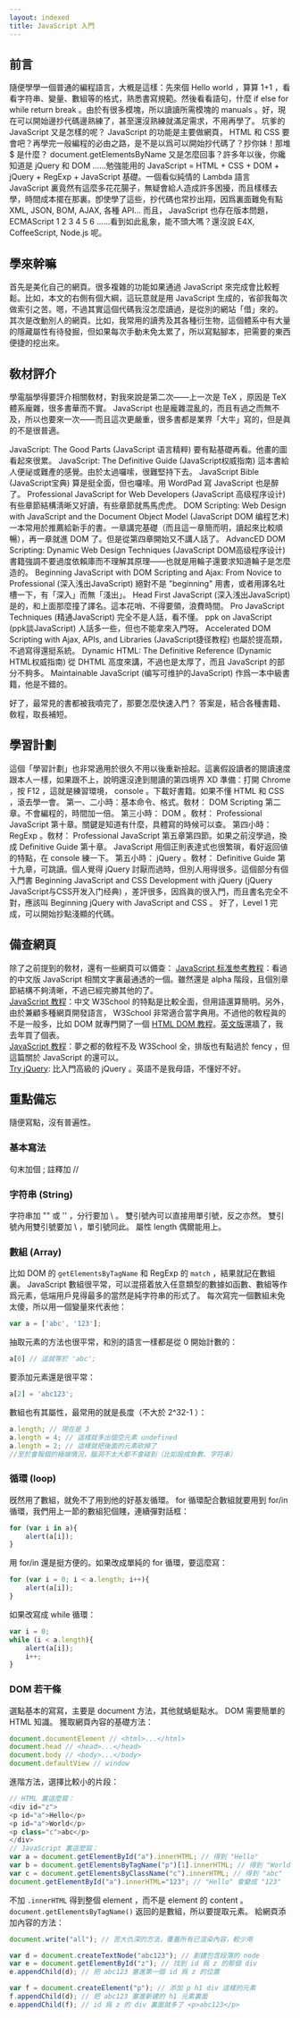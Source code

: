 ```yaml
---
layout: indexed
title: JavaScript 入門
---
```

## 前言
隨便學學一個普通的編程語言，大槪是這樣：先來個 Hello world ，算算 1+1 ，看看字符串、變量、數組等的格式，熟悉書寫規範。然後看看語句，什麼 if else for while return break 。由於有很多模塊，所以讀讀所需模塊的 manuals 。好，現在可以開始邊抄代碼邊熟練了，甚至還沒熟練就滿足需求，不用再學了。
坑爹的 JavaScript 又是怎樣的呢？ JavaScript 的功能是主要做網頁， HTML 和 CSS 要會吧？再學完一般編程的必由之路，是不是以爲可以開始抄代碼了？抄你妹！那堆 $ 是什麼？ document.getElementsByName 又是怎麼回事？許多年以後，你纔知道是 jQuery 和 DOM ……勉強能用的 JavaScript = HTML + CSS + DOM + jQuery + RegExp + JavaScript 基礎。一個看似純情的 Lambda 語言 JavaScript 裏竟然有這麼多花花腸子，無疑會給人造成許多困擾，而且樣樣去學，時間成本擺在那裏。卽使學了這些，抄代碼也常抄出翔，因爲裏面難免有點 XML, JSON, BOM, AJAX, 各種 API... 而且， JavaScript 也存在版本問題， ECMAScript 1 2 3 4 5 6 ……看到如此亂象，能不頭大嗎？還沒說 E4X, CoffeeScript, Node.js 呢。

## 學來幹嘛
首先是美化自己的網頁。很多複雜的功能如果通過 JavaScript 來完成會比較輕鬆。比如，本文的右側有個大綱，這玩意就是用 JavaScript 生成的，省卻我每次做索引之苦。嗯，不過其實這個代碼我沒怎麼讀過，是從別的網站「借」來的。
其次是改動別人的網頁。比如，我常用的讀秀及其各種衍生物，這個體系中有大量的隱藏屬性有待發掘，但如果每次手動未免太累了，所以寫點腳本，把需要的東西便捷的挖出來。

## 敎材評介
學電腦學得要評介相關敎材，對我來說是第二次——上一次是 TeX ，原因是 TeX 體系龐雜，很多書華而不實。 JavaScript 也是龐雜混亂的，而且有過之而無不及，所以也要來一次——而且這次更嚴重，很多書都是業界「大牛」寫的，但是眞的不是很普適。

JavaScript: The Good Parts (JavaScript 语言精粹) 要有點基礎再看。他畫的圖看起來很累。
JavaScript: The Definitive Guide (JavaScript权威指南) 這本書給人便祕或難產的感覺。由於太過囉嗦，很難堅持下去。
JavaScript Bible (JavaScript宝典) 算是挺全面，但也囉嗦。用 WordPad 寫 JavaScript 也是醉了。
Professional JavaScript for Web Developers (JavaScript 高级程序设计) 有些章節結構淸晰又好讀，有些章節就馬馬虎虎。
DOM Scripting: Web Design with JavaScript and the Document Object Model (JavaScript DOM 编程艺术) 一本常用於推薦給新手的書。一章講完基礎（而且這一章簡而明，讀起來比較順暢），再一章就進 DOM 了。但是從第四章開始又不講人話了。
AdvancED DOM Scripting: Dynamic Web Design Techniques (JavaScript DOM高级程序设计) 書籍強調不要過度依賴庫而不理解其原理——也就是用輪子還要求知道輪子是怎麼造的。
Beginning JavaScript with DOM Scripting and Ajax: From Novice to Professional (深入浅出JavaScript) 絕對不是 "beginning" 用書，或者用譯名吐槽一下，有「深入」而無「淺出」。
Head First JavaScript (深入浅出JavaScript) 是的，和上面那麼撞了譯名。這本花哨、不得要領，浪費時間。
Pro JavaScript Techniques (精通JavaScript) 完全不是人話，看不懂。
ppk on JavaScript (ppk談JavaScript) 人話多一些，但也不能拿來入門呀。
Accelerated DOM Scripting with Ajax, APIs, and Libraries (JavaScript捷径教程) 也屬於提高類，不過寫得還挺系統。
Dynamic HTML: The Definitive Reference (Dynamic HTML权威指南) 從 DHTML 高度來講，不過也是太厚了，而且 JavaScript 的部分不夠多。
Maintainable JavaScript (编写可维护的JavaScript) 作爲一本中級書籍，他是不錯的。

好了，最常見的書都被我噴完了，那要怎麼快速入門？
答案是，結合各種書籍、敎程，取長補短。

## 學習計劃
這個「學習計劃」也非常適用於很久不用以後重新撿起。這裏假設讀者的閱讀速度跟本人一樣，如果跟不上，說明還沒達到閱讀的第四境界 XD
準備：打開 Chrome ，按 F12 ，這就是練習環境， console 。下載好書籍。如果不懂 HTML 和 CSS ，滾去學一會。
第一、二小時：基本命令、格式。敎材： DOM Scripting 第二章。不會編程的，時間加一倍。
第三小時： DOM 。敎材： Professional JavaScript 第十章。關鍵是知道有什麼，具體寫的時候可以查。
第四小時： RegExp 。敎材： Professional JavaScript 第五章第四節。如果之前沒學過，換成 Definitive Guide 第十章。 JavaScript 用個正則表達式也很繁瑣，看好返回値的特點，在 console 練一下。
第五小時： jQuery 。敎材： Definitive Guide 第十九章，可跳讀。個人覺得 jQuery 討厭而過時，但別人用得很多。這個部分有個入門書 Beginning JavaScript and CSS Development with jQuery (jQuery JavaScript与CSS开发入门经典) ，差評很多，因爲眞的很入門，而且書名完全不對，應該叫 Beginning jQuery with JavaScript and CSS 。
好了，Level 1 完成，可以開始抄點淺顯的代碼。

## 備查網頁
除了之前提到的敎材，還有一些網頁可以備查：
<a href="http://javascript.ruanyifeng.com/" rel="external">JavaScript 标准参考教程</a>：看過的中文版 JavaScript 相關文字裏最通透的一個。雖然還是 alpha 階段，且個別章節結構不夠淸晰，不過已經完勝其他的了。<br />
<a href="http://www.w3school.com.cn/js/" rel="external">JavaScript 教程</a>：中文 W3School 的特點是比較全面，但用語還算簡明。另外，由於兼顧多種網頁開發語言， W3School 非常適合當字典用。不過他的敎程眞的不是一般多，比如 DOM 就專門開了一個 <a href="http://www.w3school.com.cn/htmldom/index.asp" rel="external">HTML DOM 教程</a>。<a href="http://www.w3schools.com/js/default.asp" rel="external">英文版</a>還牆了，我去年買了個表。<br />
<a href="http://www.dreamdu.com/javascript/" rel="external">JavaScript 教程</a>：夢之都的敎程不及 W3School 全，排版也有點過於 fency ，但這篇關於 JavaScript 的還可以。<br />
<a href="http://try.jquery.com/" rel="external">Try jQuery</a>: 比入門高級的 jQuery 。英語不是我母語，不懂好不好。<br />


## 重點備忘
隨便寫點，沒有普遍性。

### 基本寫法
句末加個 ;
註釋加 //

### 字符串 (String)
字符串加 "" 或 '' ，分行要加 \\ 。
雙引號內可以直接用單引號，反之亦然。
雙引號內用雙引號要加 \\ ，單引號同此。
屬性 length 偶爾能用上。

### 數組 (Array)
比如 DOM 的 `getElementsByTagName` 和 RegExp 的 `match` ，結果就記在數組裏。
JavaScript 數組很平常，可以混搭着放入任意類型的數據如函數、數組等作爲元素，低端用戶見得最多的當然是純字符串的形式了。
每次寫完一個數組未免太傻，所以用一個變量來代表他：
```javascript
var a = ['abc', '123'];
```

抽取元素的方法也很平常，和別的語言一樣都是從 0 開始計數的：
```javascript
a[0] // 這就等於 'abc';
```

要添加元素還是很平常：
```javascript
a[2] = 'abc123';
```

數組也有其屬性，最常用的就是長度（不大於 2^32-1 ）：
```javascript
a.length; // 現在是 3
a.length = 4; // 這樣就多出個空元素 undefined
a.length = 2; // 這樣就把後面的元素砍掉了
//至於會報錯的極端情況，腦洞不太大都不會碰到（比如設成負數、字符串）
```

### 循環 (loop)
旣然用了數組，就免不了用到他的好基友循環。
for 循環配合數組就要用到 for/in 循環，我們用上一節的數組犯個賤，連續彈對話框：
```javascript
for (var i in a){
    alert(a[i]);
}
```

用 for/in 還是挺方便的。如果改成單純的 for 循環，要這麼寫：
```javascript
for (var i = 0; i < a.length; i++){
    alert(a[i]);
}
```

如果改寫成 while 循環：
```javascript
var i = 0;
while (i < a.length){
    alert(a[i]);
    i++;
}
```

### DOM 若干條
選點基本的寫寫，主要是 document 方法，其他就蜻蜓點水。
DOM 需要簡單的 HTML 知識。
獲取網頁內容的基礎方法：
```javascript
document.documentElement // <html>...</html>
document.head // <head>...</head>
document.body // <body>...</body>
document.defaultView // window
```

進階方法，選擇比較小的片段：
```javascript
// HTML 裏這麼寫：
<div id="z">
<p id="a">Hello</p>
<p id="a">World</p>
<p class="c">abc</p>
</div>
// JavaScript 裏這麼寫：
var a = document.getElementById("a").innerHTML; // 得到 "Hello"
var b = document.getElementsByTagName("p")[1].innerHTML; // 得到 "World"
var c = document.getElementsByClassName("c").innerHTML; // 得到 "abc"
document.getElementById("a").innerHTML="123"; // "Hello" 會變成 "123"
```

不加 `.innerHTML` 得到整個 element ，而不是 element 的 content 。
`document.getElementsByTagName()` 返回的是數組，所以要提取元素。
給網頁添加內容的方法：
```javascript
document.write("all"); // 苦大仇深的方法，覆蓋所有已渲染內容，較少用
```
```javascript
var d = document.createTextNode("abc123"); // 創建包含段落的 node
var e = document.getElementById("z"); // 找到 id 爲 z 的那個 div
e.appendChild(d); // 把 abc123 塞進第一個 id 爲 z 的位置
```
```javascript
var f = document.createElement("p"); // 添加 p h1 div 這樣的元素
f.appendChild(d); // 把 abc123 塞進新建的 h1 元素裏面
e.appendChild(f); // id 爲 z 的 div 裏面就多了 <p>abc123</p>
```